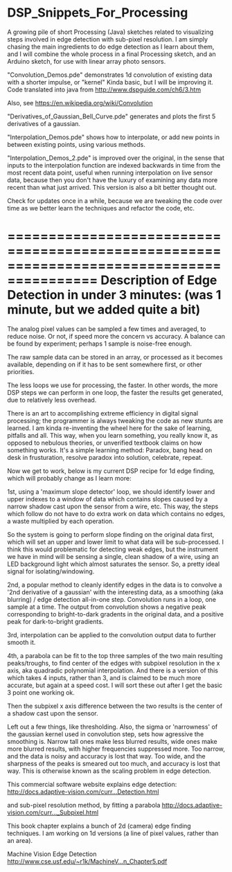 # DSP_Snippets_For_Processing
A growing pile of short Processing (Java) sketches related to visualizing steps involved in edge detection with sub-pixel resolution. I am simply chasing the main ingredients to do edge detection as I learn about them, and I will combine the whole process in a final Processing sketch, and an Arduino sketch, for use with linear array photo sensors. 

"Convolution_Demos.pde" demonstrates 1d convolution of existing data with a shorter impulse, or "kernel"
Kinda basic, but I will be improving it. 
Code translated into java from http://www.dspguide.com/ch6/3.htm

Also, see https://en.wikipedia.org/wiki/Convolution

"Derivatives_of_Gaussian_Bell_Curve.pde" generates and plots the first 5 derivatives of a gaussian.

"Interpolation_Demos.pde" shows how to interpolate, or add new points in between existing points, using various methods.

"Interpolation_Demos_2.pde" is improved over the original, in the sense that inputs to the interpolation function are indexed
backwards in time from the most recent data point, useful when running interpolation on live sensor data, because then
you don't have the luxury of examining any data more recent than what just arrived.
This version is also a bit better thought out.

Check for updates once in a while, because we are tweaking the code over time as we better learn the techniques and refactor the code, etc.

=========================================================================================
Description of Edge Detection in under 3 minutes: (was 1 minute, but we added quite a bit)
=========================================================================================

The analog pixel values can be sampled a few times and averaged, to reduce noise. Or not, if speed more the concern vs accuracy. A balance can be found by experiment; perhaps 1 sample is noise-free enough.

The raw sample data can be stored in an array, or processed as it becomes available, depending on if it has to be
sent somewhere first, or other priorities. 

The less loops we use for processing, the faster. In other words, the more DSP steps we can perform in one loop, the faster the results get generated, due to relatively less overhead. 

There is an art to accomplishing extreme efficiency in digital signal processing; the programmer is always tweaking the code as new stunts are learned. I am kinda re-inventing the wheel here for the sake of learning, pitfalls and all. This way, when you learn something, you really know it, as opposed to nebulous theories, or unverified textbook claims on how something works. It's a simple learning method: Paradox, bang head on desk in frusturation, resolve paradox into solution, celebrate, repeat.

Now we get to work, below is my current DSP recipe for 1d edge finding, which will probably change as I learn more:  

1st, using a 'maximum slope detector' loop, we should identify lower and upper indexes to a window of data which contains slopes caused by a narrow shadow cast upon the sensor from a wire, etc. This way, the steps which follow do not have to do extra work on data which contains no edges, a waste multiplied by each operation. 

So the system is going to perform slope finding on the original data first, which will set an upper and lower limit to what data will be sub-processed. I think this would problematic for detecting weak edges, but the instrument we have in mind will be sensing a single, clean shadow of a wire, using an LED background light which almost saturates the sensor. So, a pretty ideal signal for isolating/windowing.

2nd, a popular method to cleanly identify edges in the data is to convolve a '2nd derivative of a gaussian' with the interesting data, as a smoothing (aka blurring) / edge detection all-in-one step. 
Convolution runs in a loop, one sample at a time. 
The output from convolution shows a negative peak corresponding to bright-to-dark gradents in the original data, and a  positive peak for dark-to-bright gradients.

3rd, interpolation can be applied to the convolution output data to further smooth it. 

4th, a parabola can be fit to the top three samples of the two main resulting peaks/troughs, to find center of the edges with subpixel resolution in the x axis, aka quadradic polynomial interpolation. And there is a version of this which takes 4 inputs, rather than 3, and is claimed to be much more accurate, but again at a speed cost. I will sort these out after I get the basic 3 point one working ok.

Then the subpixel x axis difference between the two results is the center of a shadow cast upon the sensor.

Left out a few things, like thresholding. Also, the sigma or 'narrowness' of the gaussian kernel used in convolution step, sets how agressive the smoothing is. Narrow tall ones make less blurred results, wide ones make more blurred results, with higher frequencies suppressed more. Too narrow, and the data is noisy and accuracy is lost that way. Too wide, and the sharpness of the peaks is smeared out too much, and accuracy is lost that way. This is otherwise known as the scaling problem in edge detection.

This commercial software website explains edge detection:
http://docs.adaptive-vision.com/curr...Detection.html

and sub-pixel resolution method, by fitting a parabola
http://docs.adaptive-vision.com/curr..._Subpixel.html

This book chapter explains a bunch of 2d (camera) edge finding techniques.
I am working on 1d versions (a line of pixel values, rather than an area).

Machine Vision Edge Detection
http://www.cse.usf.edu/~r1k/MachineV...n_Chapter5.pdf

